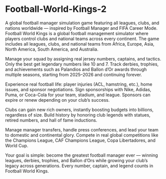 # Football-World-Kings-2
 A global football manager simulation game featuring all leagues, clubs, and nations worldwide — inspired by Football Manager and FIFA Career Mode.
Football World Kings is a global football management simulator where players control clubs and national teams across every continent. The game includes all leagues, clubs, and national teams from Africa, Europe, Asia, North America, South America, and Australia.

Manage your squad by assigning real jersey numbers, captains, and tactics. Only the best get legendary numbers like 10 and 7. Track derbies, trophies, and achievements such as Palandios and Ballon d’Or awards through multiple seasons, starting from 2025–2026 and continuing forever.

Experience real football life: player injuries (ACL, hamstring, etc.), home issues, and sponsor negotiations. Sign sponsorships with Nike, Adidas, Puma, or Coca-Cola for your team, stadium, and league. Sponsors can expire or renew depending on your club’s success.

Clubs can gain new rich owners, instantly boosting budgets into billions, regardless of size. Build history by honoring club legends with statues, retired numbers, and hall of fame inductions.

Manage manager transfers, handle press conferences, and lead your team to domestic and continental glory. Compete in real global competitions like the Champions League, CAF Champions League, Copa Libertadores, and World Cup.

Your goal is simple: become the greatest football manager ever — winning leagues, derbies, trophies, and Ballon d’Ors while growing your club’s legacy across generations. Every number, captain, and legend counts in Football World Kings.
